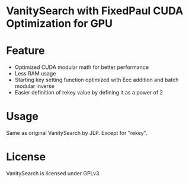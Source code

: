# VanitySearch with FixedPaul CUDA Optimization for GPU

# Feature

<ul>
  <li>Optimized CUDA modular math for better performance</li>
  <li>Less RAM usage</li>
  <li>Starting key setting function optimized with Ecc addition and batch modular inverse</li>
  <li>Easier definition of rekey value by defining it as a power of 2</li>
</ul>

# Usage


Same as original VanitySearch by JLP. Except for "rekey".


# License

VanitySearch is licensed under GPLv3.
